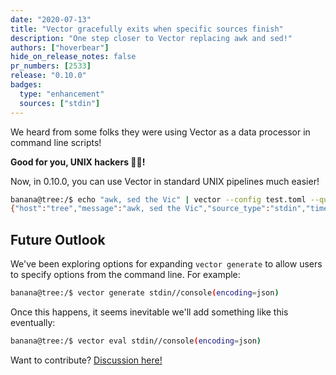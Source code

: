 ```yaml
---
date: "2020-07-13"
title: "Vector gracefully exits when specific sources finish"
description: "One step closer to Vector replacing awk and sed!"
authors: ["hoverbear"]
hide_on_release_notes: false
pr_numbers: [2533]
release: "0.10.0"
badges:
  type: "enhancement"
  sources: ["stdin"]
---
```


We heard from some folks they were using Vector as a data processor in command line scripts!

**Good for you, UNIX hackers 👩‍💻!**

Now, in 0.10.0, you can use Vector in standard UNIX pipelines much easier!

```bash
banana@tree:/$ echo "awk, sed the Vic" | vector --config test.toml --quiet
{"host":"tree","message":"awk, sed the Vic","source_type":"stdin","timestamp":"2020-05-04T20:43:59.522211979Z"}
```

## Future Outlook

We've been exploring options for expanding `vector generate` to allow users to specify options from the command line. For example:

```bash
banana@tree:/$ vector generate stdin//console(encoding=json)
```

Once this happens, it seems inevitable we'll add something like this eventually:

```bash
banana@tree:/$ vector eval stdin//console(encoding=json)
```

Want to contribute? [Discussion here!][urls.vector_generate_arguments_issue]

[urls.vector_generate_arguments_issue]: https://github.com/vectordotdev/vector/issues/1966
